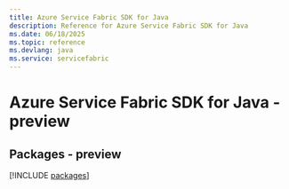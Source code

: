 ```yaml
---
title: Azure Service Fabric SDK for Java
description: Reference for Azure Service Fabric SDK for Java
ms.date: 06/18/2025
ms.topic: reference
ms.devlang: java
ms.service: servicefabric
---
```

# Azure Service Fabric SDK for Java - preview
## Packages - preview
[!INCLUDE [packages](service-fabric-index.md)]